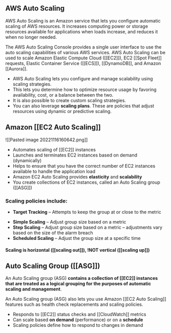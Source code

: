 ## AWS Auto Scaling

AWS Auto Scaling is an Amazon service that lets you configure automatic scaling of AWS resources. It increases computing power or storage resources available for applications when loads increase, and reduces it when no longer needed. 

The AWS Auto Scaling Console provides a single user interface to use the auto scaling capabilities of various AWS services. AWS Auto Scaling can be used to scale Amazon Elastic Compute Cloud ([[EC2]]), EC2 [[Spot Fleet]] requests, Elastic Container Service ([[ECS]]), [[DynamoDB]], and Amazon [[Aurora]].

*   AWS Auto Scaling lets you configure and manage scalability using scaling strategies.
*   This lets you determine how to optimize resource usage by favoring availability, cost, or a balance between the two. 
*   It is also possible to create custom scaling strategies.
*   You can also leverage **scaling plans**. These are policies that adjust resources using dynamic or predictive scaling.

## Amazon [[EC2 Auto Scaling]]

![[Pasted image 20221116160642.png]]

-   Automates scaling of [[EC2]] instances
-   Launches and terminates EC2 instances based on demand (dynamically)
-   Helps to ensure that you have the correct number of EC2 instances available to handle the application load
-   Amazon EC2 Auto Scaling provides **elasticity** and **scalability**
-   You create collections of EC2 instances, called an Auto Scaling group ([[ASG]])

### Scaling policies include:  

*   **Target Tracking** – Attempts to keep the group at or close to the metric
-   **Simple Scaling** – Adjust group size based on a metric
-   **Step Scaling** – Adjust group size based on a metric – adjustments vary based on the size of the alarm breach
-   **Scheduled Scaling** – Adjust the group size at a specific time

#### Scaling is horizontal ([[scaling out]]), !NOT vertical ([[scaling up]])

## Auto Scaling Group ([[ASG]])

An Auto Scaling group (ASG) **contains a collection of [[EC2]] instances that are treated as a logical grouping for the purposes of automatic scaling and management**. 

An Auto Scaling group (ASG) also lets you use Amazon [[EC2 Auto Scaling]] features such as health check replacements and scaling policies.

*   Responds to [[EC2]] status checks and [[CloudWatch]] metrics
*   Can scale based **on demand** (performance) or on a **schedule**
*   Scaling policies define how to respond to changes in demand

